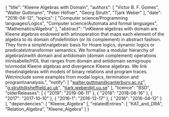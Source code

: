 {
    "title": "Kleene Algebras with Domain",
    "authors": [
        "Victor B. F. Gomes",
        "Walter Guttmann",
        "Peter Höfner",
        "Georg Struth",
        "Tjark Weber"
    ],
    "date": "2016-04-12",
    "topics": [
        "Computer science/Programming languages/Logics",
        "Computer science/Automata and formal languages",
        "Mathematics/Algebra"
    ],
    "abstract": "\nKleene algebras with domain are Kleene algebras endowed with an\noperation that maps each element of the algebra to its domain of\ndefinition (or its complement) in abstract fashion. They form a simple\nalgebraic basis for Hoare logics, dynamic logics or predicate\ntransformer semantics. We formalise a modular hierarchy of algebras\nwith domain and antidomain (domain complement) operations in\nIsabelle/HOL that ranges from domain and antidomain semigroups to\nmodal Kleene algebras and divergence Kleene algebras. We link these\nalgebras with models of binary relations and program traces. We\ninclude some examples from modal logics, termination and program\nanalysis.",
    "notify": [
        "walter.guttman@canterbury.ac.nz",
        "g.struth@sheffield.ac.uk",
        "tjark.weber@it.uu.se"
    ],
    "licence": "BSD",
    "olderReleases": [
        {
            "2019": "2019-06-11"
        },
        {
            "2018": "2018-08-16"
        },
        {
            "2017": "2017-10-10"
        },
        {
            "2016-1": "2016-12-17"
        },
        {
            "2016": "2016-04-12"
        }
    ],
    "dependencies": [
        "Kleene_Algebra"
    ],
    "relatedEntries": [
        "KAT_and_DRA",
        "Relation_Algebra",
        "Kleene_Algebra"
    ]
}